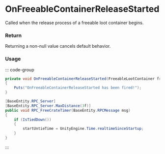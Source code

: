 # OnFreeableContainerReleaseStarted
<Badge type="info" text="Entity"/><Badge type="danger" text="Carbon Compatible"/><Badge type="warning" text="Oxide Compatible"/>
Called when the release process of a freeable loot container begins.

### Return
Returning a non-null value cancels default behavior.

### Usage
::: code-group
```csharp [Example]
private void OnFreeableContainerReleaseStarted(FreeableLootContainer freeableLootContainer, BasePlayer player)
{
	Puts("OnFreeableContainerReleaseStarted has been fired!");
}
```
```csharp [Source — Assembly-CSharp @ FreeableLootContainer]
[BaseEntity.RPC_Server]
[BaseEntity.RPC_Server.MaxDistance(3f)]
public void RPC_FreeCrateTimer(BaseEntity.RPCMessage msg)
{
	if (IsTiedDown())
	{
		startUntieTime = UnityEngine.Time.realtimeSinceStartup;
	}
}

```
:::
